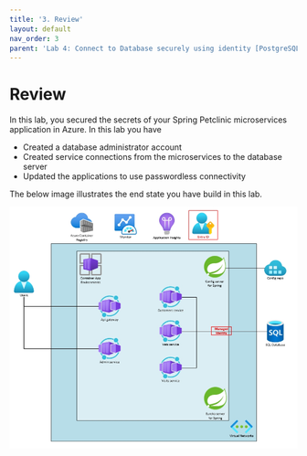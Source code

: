 ```yaml
---
title: '3. Review'
layout: default
nav_order: 3
parent: 'Lab 4: Connect to Database securely using identity [PostgreSQL]'
---
```


# Review

In this lab, you secured the secrets of your Spring Petclinic microservices application in Azure. In this lab you have

- Created a database administrator account
- Created service connections from the microservices to the database server
- Updated the applications to use passwordless connectivity

The below image illustrates the end state you have build in this lab.

![lab 4 overview](../../images/acalab4.png)
